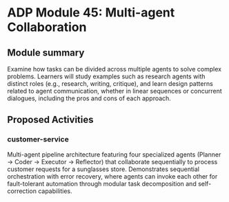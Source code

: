 # ADP Module 45: Multi-agent Collaboration

## Module summary
Examine how tasks can be divided across multiple agents to solve complex problems. Learners will study examples such as research agents with distinct roles (e.g., research, writing, critique), and learn design patterns related to agent communication, whether in linear sequences or concurrent dialogues, including the pros and cons of each approach.

## Proposed Activities

### customer-service
Multi-agent pipeline architecture featuring four specialized agents (Planner → Coder → Executor → Reflector) that collaborate sequentially to process customer requests for a sunglasses store. Demonstrates sequential orchestration with error recovery, where agents can invoke each other for fault-tolerant automation through modular task decomposition and self-correction capabilities.